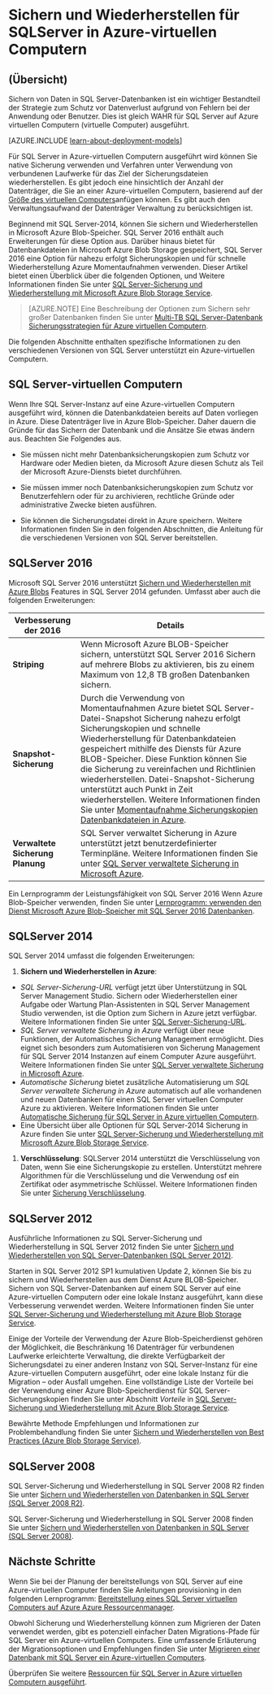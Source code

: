 <properties
    pageTitle="Sicherung und Wiederherstellung für SQLServer | Microsoft Azure"
    description="Beschreibt die Sicherung und Wiederherstellung Hinweise für SQL Server-Datenbanken, die auf Azure virtuellen Computern ausgeführt."
    services="virtual-machines-windows"
    documentationCenter="na"
    authors="rothja"
    manager="jhubbard"
    editor=""
    tags="azure-resource-management" />

<tags
    ms.service="virtual-machines-windows"
    ms.devlang="na"
    ms.topic="article"
    ms.tgt_pltfrm="vm-windows-sql-server"
    ms.workload="infrastructure-services"
    ms.date="08/19/2016"
    ms.author="jroth" />

# <a name="backup-and-restore-for-sql-server-in-azure-virtual-machines"></a>Sichern und Wiederherstellen für SQLServer in Azure-virtuellen Computern

## <a name="overview"></a>(Übersicht)

Sichern von Daten in SQL Server-Datenbanken ist ein wichtiger Bestandteil der Strategie zum Schutz vor Datenverlust aufgrund von Fehlern bei der Anwendung oder Benutzer. Dies ist gleich WAHR für SQL Server auf Azure virtuellen Computern (virtuelle Computer) ausgeführt.

[AZURE.INCLUDE [learn-about-deployment-models](../../includes/learn-about-deployment-models-both-include.md)]

Für SQL Server in Azure-virtuellen Computern ausgeführt wird können Sie native Sicherung verwenden und Verfahren unter Verwendung von verbundenen Laufwerke für das Ziel der Sicherungsdateien wiederherstellen. Es gibt jedoch eine hinsichtlich der Anzahl der Datenträger, die Sie an einer Azure-virtuellen Computern, basierend auf der [Größe des virtuellen Computers](virtual-machines-linux-sizes.md)anfügen können. Es gibt auch den Verwaltungsaufwand der Datenträger Verwaltung zu berücksichtigen ist.

Beginnend mit SQL Server-2014, können Sie sichern und Wiederherstellen in Microsoft Azure Blob-Speicher. SQL Server 2016 enthält auch Erweiterungen für diese Option aus. Darüber hinaus bietet für Datenbankdateien in Microsoft Azure Blob Storage gespeichert, SQL Server 2016 eine Option für nahezu erfolgt Sicherungskopien und für schnelle Wiederherstellung Azure Momentaufnahmen verwenden. Dieser Artikel bietet einen Überblick über die folgenden Optionen, und Weitere Informationen finden Sie unter [SQL Server-Sicherung und Wiederherstellung mit Microsoft Azure Blob Storage Service](https://msdn.microsoft.com/library/jj919148.aspx).

>[AZURE.NOTE] Eine Beschreibung der Optionen zum Sichern sehr großer Datenbanken finden Sie unter [Multi-TB SQL Server-Datenbank Sicherungsstrategien für Azure virtuellen Computern](http://blogs.msdn.com/b/igorpag/archive/2015/07/28/multi-terabyte-sql-server-database-backup-strategies-for-azure-virtual-machines.aspx).

Die folgenden Abschnitte enthalten spezifische Informationen zu den verschiedenen Versionen von SQL Server unterstützt ein Azure-virtuellen Computern.

## <a name="sql-server-virtual-machines"></a>SQL Server-virtuellen Computern

Wenn Ihre SQL Server-Instanz auf eine Azure-virtuellen Computern ausgeführt wird, können die Datenbankdateien bereits auf Daten vorliegen in Azure. Diese Datenträger live in Azure Blob-Speicher. Daher dauern die Gründe für das Sichern der Datenbank und die Ansätze Sie etwas ändern aus. Beachten Sie Folgendes aus. 

- Sie müssen nicht mehr Datenbanksicherungskopien zum Schutz vor Hardware oder Medien bieten, da Microsoft Azure diesen Schutz als Teil der Microsoft Azure-Diensts bietet durchführen.

- Sie müssen immer noch Datenbanksicherungskopien zum Schutz vor Benutzerfehlern oder für zu archivieren, rechtliche Gründe oder administrative Zwecke bieten ausführen.

- Sie können die Sicherungsdatei direkt in Azure speichern. Weitere Informationen finden Sie in den folgenden Abschnitten, die Anleitung für die verschiedenen Versionen von SQL Server bereitstellen.

## <a name="sql-server-2016"></a>SQLServer 2016

Microsoft SQL Server 2016 unterstützt [Sichern und Wiederherstellen mit Azure Blobs](https://msdn.microsoft.com/library/jj919148.aspx) Features in SQL Server 2014 gefunden. Umfasst aber auch die folgenden Erweiterungen:

| Verbesserung der 2016               | Details                          |
|---------------------|-------------------------------|
| **Striping**              | Wenn Microsoft Azure BLOB-Speicher sichern, unterstützt SQL Server 2016 Sichern auf mehrere Blobs zu aktivieren, bis zu einem Maximum von 12,8 TB großen Datenbanken sichern.      |
| **Snapshot-Sicherung**                | Durch die Verwendung von Momentaufnahmen Azure bietet SQL Server-Datei-Snapshot Sicherung nahezu erfolgt Sicherungskopien und schnelle Wiederherstellung für Datenbankdateien gespeichert mithilfe des Diensts für Azure BLOB-Speicher. Diese Funktion können Sie die Sicherung zu vereinfachen und Richtlinien wiederherstellen. Datei-Snapshot-Sicherung unterstützt auch Punkt in Zeit wiederherstellen. Weitere Informationen finden Sie unter [Momentaufnahme Sicherungskopien Datenbankdateien in Azure](https://msdn.microsoft.com/library/mt169363%28v=sql.130%29.aspx).   |
| **Verwaltete Sicherung Planung**            | SQL Server verwaltet Sicherung in Azure unterstützt jetzt benutzerdefinierter Terminpläne. Weitere Informationen finden Sie unter [SQL Server verwaltete Sicherung in Microsoft Azure](https://msdn.microsoft.com/library/dn449496.aspx).   |

Ein Lernprogramm der Leistungsfähigkeit von SQL Server 2016 Wenn Azure Blob-Speicher verwenden, finden Sie unter [Lernprogramm: verwenden den Dienst Microsoft Azure Blob-Speicher mit SQL Server 2016 Datenbanken](https://msdn.microsoft.com/library/dn466438.aspx).

## <a name="sql-server-2014"></a>SQLServer 2014

SQL Server 2014 umfasst die folgenden Erweiterungen:

1. **Sichern und Wiederherstellen in Azure**:

 - *SQL Server-Sicherung-URL* verfügt jetzt über Unterstützung in SQL Server Management Studio. Sichern oder Wiederherstellen einer Aufgabe oder Wartung Plan-Assistenten in SQL Server Management Studio verwenden, ist die Option zum Sichern in Azure jetzt verfügbar. Weitere Informationen finden Sie unter [SQL Server-Sicherung-URL](https://msdn.microsoft.com/library/jj919148%28v=sql.120%29.aspx).
 - *SQL Server verwaltete Sicherung in Azure* verfügt über neue Funktionen, der Automatisches Sicherung Management ermöglicht. Dies eignet sich besonders zum Automatisieren von Sicherung Management für SQL Server 2014 Instanzen auf einem Computer Azure ausgeführt. Weitere Informationen finden Sie unter [SQL Server verwaltete Sicherung in Microsoft Azure](https://msdn.microsoft.com/library/dn449496%28v=sql.120%29.aspx).
 - *Automatische Sicherung* bietet zusätzliche Automatisierung um *SQL Server verwaltete Sicherung in Azure* automatisch auf alle vorhandenen und neuen Datenbanken für einen SQL Server virtuellen Computer Azure zu aktivieren. Weitere Informationen finden Sie unter [Automatische Sicherung für SQL Server in Azure virtuellen Computern](virtual-machines-windows-sql-automated-backup.md).
 - Eine Übersicht über alle Optionen für SQL Server-2014 Sicherung in Azure finden Sie unter [SQL Server-Sicherung und Wiederherstellung mit Microsoft Azure Blob Storage Service](https://msdn.microsoft.com/library/jj919148%28v=sql.120%29.aspx).

1. **Verschlüsselung**: SQLServer 2014 unterstützt die Verschlüsselung von Daten, wenn Sie eine Sicherungskopie zu erstellen. Unterstützt mehrere Algorithmen für die Verschlüsselung und die Verwendung osf ein Zertifikat oder asymmetrische Schlüssel. Weitere Informationen finden Sie unter [Sicherung Verschlüsselung](https://msdn.microsoft.com/library/dn449489%28v=sql.120%29.aspx).

## <a name="sql-server-2012"></a>SQLServer 2012

Ausführliche Informationen zu SQL Server-Sicherung und Wiederherstellung in SQL Server 2012 finden Sie unter [Sichern und Wiederherstellen von SQL Server-Datenbanken (SQL Server 2012)](https://msdn.microsoft.com/library/ms187048%28v=sql.110%29.aspx).

Starten in SQL Server 2012 SP1 kumulativen Update 2, können Sie bis zu sichern und Wiederherstellen aus dem Dienst Azure BLOB-Speicher. Sichern von SQL Server-Datenbanken auf einem SQL Server auf eine Azure-virtuellen Computern oder eine lokale Instanz ausgeführt, kann diese Verbesserung verwendet werden. Weitere Informationen finden Sie unter [SQL Server-Sicherung und Wiederherstellung mit Azure Blob Storage Service](https://msdn.microsoft.com/library/jj919148%28v=sql.110%29.aspx).

Einige der Vorteile der Verwendung der Azure Blob-Speicherdienst gehören der Möglichkeit, die Beschränkung 16 Datenträger für verbundenen Laufwerke erleichterte Verwaltung, die direkte Verfügbarkeit der Sicherungsdatei zu einer anderen Instanz von SQL Server-Instanz für eine Azure-virtuellen Computern ausgeführt, oder eine lokale Instanz für die Migration – oder Ausfall umgehen. Eine vollständige Liste der Vorteile bei der Verwendung einer Azure Blob-Speicherdienst für SQL Server-Sicherungskopien finden Sie unter Abschnitt *Vorteile* in [SQL Server-Sicherung und Wiederherstellung mit Azure Blob Storage Service](https://msdn.microsoft.com/library/jj919148%28v=sql.110%29.aspx).

Bewährte Methode Empfehlungen und Informationen zur Problembehandlung finden Sie unter [Sichern und Wiederherstellen von Best Practices (Azure Blob Storage Service)](https://msdn.microsoft.com/library/jj919149%28v=sql.110%29.aspx).

## <a name="sql-server-2008"></a>SQLServer 2008

SQL Server-Sicherung und Wiederherstellung in SQL Server 2008 R2 finden Sie unter [Sichern und Wiederherstellen von Datenbanken in SQL Server (SQL Server 2008 R2)](https://msdn.microsoft.com/library/ms187048%28v=sql.105%29.aspx).

SQL Server-Sicherung und Wiederherstellung in SQL Server 2008 finden Sie unter [Sichern und Wiederherstellen von Datenbanken in SQL Server (SQL Server 2008)](https://msdn.microsoft.com/library/ms187048%28v=sql.100%29.aspx).

## <a name="next-steps"></a>Nächste Schritte

Wenn Sie bei der Planung der bereitstellungs von SQL Server auf eine Azure-virtuellen Computer finden Sie Anleitungen provisioning in den folgenden Lernprogramm: [Bereitstellung eines SQL Server virtuellen Computers auf Azure Azure Ressourcenmanager](virtual-machines-windows-portal-sql-server-provision.md).

Obwohl Sicherung und Wiederherstellung können zum Migrieren der Daten verwendet werden, gibt es potenziell einfacher Daten Migrations-Pfade für SQL Server ein Azure-virtuellen Computers. Eine umfassende Erläuterung der Migrationsoptionen und Empfehlungen finden Sie unter [Migrieren einer Datenbank mit SQL Server ein Azure-virtuellen Computers](virtual-machines-windows-migrate-sql.md).

Überprüfen Sie weitere [Ressourcen für SQL Server in Azure virtuellen Computern ausgeführt](virtual-machines-windows-sql-server-iaas-overview.md).
